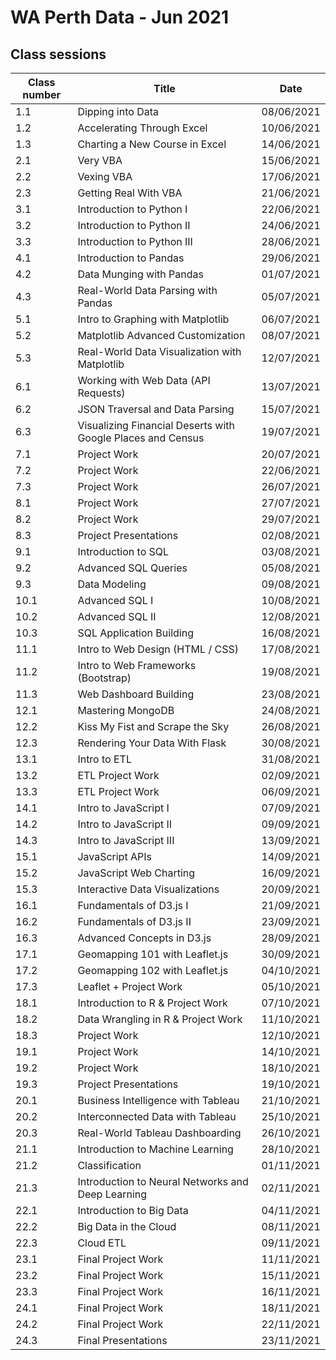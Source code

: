 # WA Perth Data - Jun 2021
## Class sessions

| Class number | Title | Date |
|-- | -- | -- |
| 1.1 | Dipping into Data | 08/06/2021 |
| 1.2 | Accelerating Through Excel | 10/06/2021 |
| 1.3 | Charting a New Course in Excel | 14/06/2021 |
| 2.1 | Very VBA | 15/06/2021 |
| 2.2 | Vexing VBA | 17/06/2021 |
| 2.3 | Getting Real With VBA | 21/06/2021 |
| 3.1 | Introduction to Python I | 22/06/2021 |
| 3.2 | Introduction to Python II | 24/06/2021 |
| 3.3 | Introduction to Python III | 28/06/2021 |
| 4.1 | Introduction to Pandas | 29/06/2021 |
| 4.2 | Data Munging with Pandas | 01/07/2021 |
| 4.3 | Real-World Data Parsing with Pandas | 05/07/2021 |
| 5.1 | Intro to Graphing with Matplotlib | 06/07/2021 |
| 5.2 | Matplotlib Advanced Customization | 08/07/2021 |
| 5.3 | Real-World Data Visualization with Matplotlib | 12/07/2021 |
| 6.1 | Working with Web Data (API Requests) | 13/07/2021 |
| 6.2 | JSON Traversal and Data Parsing | 15/07/2021 |
| 6.3 | Visualizing Financial Deserts with Google Places and Census | 19/07/2021 |
| 7.1 | Project Work |20/07/2021|
| 7.2 | Project Work | 22/06/2021 |
| 7.3 | Project Work | 26/07/2021 |
| 8.1 | Project Work | 27/07/2021 |
| 8.2 | Project Work | 29/07/2021 |
| 8.3 | Project Presentations | 02/08/2021 |
| 9.1 | Introduction to SQL | 03/08/2021 |
| 9.2 | Advanced SQL Queries | 05/08/2021 |
| 9.3 | Data Modeling | 09/08/2021 |
| 10.1 | Advanced SQL I | 10/08/2021 |
| 10.2 | Advanced SQL II | 12/08/2021 |
| 10.3 | SQL Application Building | 16/08/2021 |
| 11.1 | Intro to Web Design (HTML / CSS) | 17/08/2021 |
| 11.2 | Intro to Web Frameworks (Bootstrap) | 19/08/2021 |
| 11.3 | Web Dashboard Building | 23/08/2021 |
| 12.1 | Mastering MongoDB | 24/08/2021 |
| 12.2 | Kiss My Fist and Scrape the Sky | 26/08/2021 |
| 12.3 | Rendering Your Data With Flask | 30/08/2021 |
| 13.1 | Intro to ETL | 31/08/2021 |
| 13.2 | ETL Project Work | 02/09/2021 |
| 13.3 | ETL Project Work | 06/09/2021 |
| 14.1 | Intro to JavaScript I | 07/09/2021 |
| 14.2 | Intro to JavaScript II | 09/09/2021 |
| 14.3 | Intro to JavaScript III | 13/09/2021 |
| 15.1 | JavaScript APIs | 14/09/2021 |
| 15.2 | JavaScript Web Charting | 16/09/2021 |
| 15.3 | Interactive Data Visualizations | 20/09/2021 |
| 16.1 | Fundamentals of D3.js I | 21/09/2021 |
| 16.2 | Fundamentals of D3.js II | 23/09/2021 |
| 16.3 | Advanced Concepts in D3.js | 28/09/2021 |
| 17.1 | Geomapping 101 with Leaflet.js | 30/09/2021 |
| 17.2 | Geomapping 102 with Leaflet.js | 04/10/2021 |
| 17.3 | Leaflet + Project Work | 05/10/2021 |
| 18.1 | Introduction to R & Project Work | 07/10/2021 |
| 18.2 | Data Wrangling in R & Project Work | 11/10/2021 |
| 18.3 | Project Work | 12/10/2021 |
| 19.1 | Project Work | 14/10/2021 |
| 19.2 | Project Work | 18/10/2021 |
| 19.3 | Project Presentations | 19/10/2021 |
| 20.1 | Business Intelligence with Tableau | 21/10/2021 |
| 20.2 | Interconnected Data with Tableau | 25/10/2021 |
| 20.3 | Real-World Tableau Dashboarding | 26/10/2021 |
| 21.1 | Introduction to Machine Learning | 28/10/2021 |
| 21.2 | Classification | 01/11/2021 |
| 21.3 | Introduction to Neural Networks and Deep Learning | 02/11/2021 |
| 22.1 | Introduction to Big Data | 04/11/2021 |
| 22.2 | Big Data in the Cloud | 08/11/2021 |
| 22.3 | Cloud ETL | 09/11/2021 |
| 23.1 | Final Project Work | 11/11/2021 |
| 23.2 | Final Project Work | 15/11/2021 |
| 23.3 | Final Project Work | 16/11/2021 |
| 24.1 | Final Project Work | 18/11/2021 |
| 24.2 | Final Project Work | 22/11/2021 |
| 24.3 | Final Presentations | 23/11/2021 |

